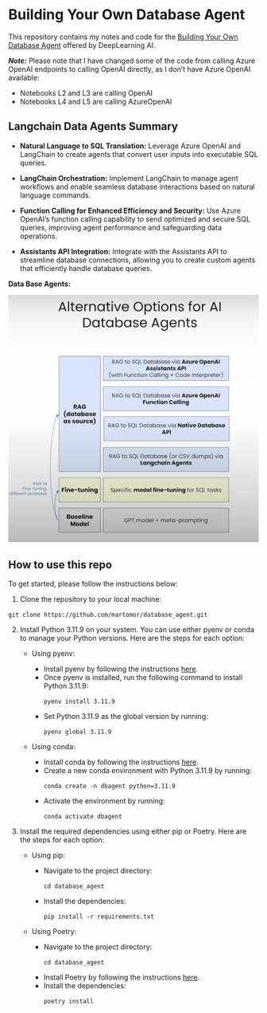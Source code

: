 # Building Your Own Database Agent


This repository contains my notes and code for the [Building Your Own Database Agent](https://www.deeplearning.ai/short-courses/building-your-own-database-agent/) offered by DeepLearning AI.

***Note:*** Please note that I have changed some of the code from calling Azure OpenAI endpoints to calling OpenAI directly, as I don’t have Azure OpenAI available:

- Notebooks L2 and L3 are calling OpenAI
- Notebooks L4 and L5 are calling AzureOpenAI

## Langchain Data Agents Summary

- **Natural Language to SQL Translation:** 
  Leverage Azure OpenAI and LangChain to create agents that convert user inputs into executable SQL queries.

- **LangChain Orchestration:**
  Implement LangChain to manage agent workflows and enable seamless database interactions based on natural language commands.

- **Function Calling for Enhanced Efficiency and Security:**
  Use Azure OpenAI’s function calling capability to send optimized and secure SQL queries, improving agent performance and safeguarding data operations.

- **Assistants API Integration:**
  Integrate with the Assistants API to streamline database connections, allowing you to create custom agents that efficiently handle database queries.


**Data Base Agents:**

![General Overview Agents](assets/general_overview_agents.png)

## How to use this repo

To get started, please follow the instructions below:

1. Clone the repository to your local machine:
```
git clone https://github.com/martomor/database_agent.git
```

2. Install Python 3.11.9 on your system. You can use either pyenv or conda to manage your Python versions. Here are the steps for each option:

    - Using pyenv:
      - Install pyenv by following the instructions [here](https://github.com/pyenv/pyenv#installation).
      - Once pyenv is installed, run the following command to install Python 3.11.9:
         ```
         pyenv install 3.11.9
         ```
      - Set Python 3.11.9 as the global version by running:
         ```
         pyenv global 3.11.9
         ```

    - Using conda:
      - Install conda by following the instructions [here](https://docs.conda.io/projects/conda/en/latest/user-guide/install/index.html).
      - Create a new conda environment with Python 3.11.9 by running:
         ```
         conda create -n dbagent python=3.11.9
         ```
      - Activate the environment by running:
         ```
         conda activate dbagent
         ```

3. Install the required dependencies using either pip or Poetry. Here are the steps for each option:

    - Using pip:
      - Navigate to the project directory:
         ```
         cd database_agent
         ```
      - Install the dependencies:
         ```
         pip install -r requirements.txt
         ```

    - Using Poetry:
      - Navigate to the project directory:
         ```
         cd database_agent
         ```
      - Install Poetry by following the instructions [here](https://python-poetry.org/docs/#installation).
      - Install the dependencies:
         ```
         poetry install
         ```

